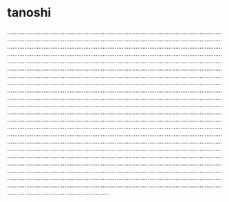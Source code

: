 # tanoshi

...................................................................................................................................................................................................................................................................................................................................................................................................................................................................................................................................................................................................................................................................................................................................................................................................................................................................................................................................................................................................................................................................................................................................................................................................................................................................................................................................................................................................................................................................................................................................................................................................................................................................................................................................................................................................................................................................................................................................................................................................................................................................................................................................................................................................................................................................................................................................................................................................................................................................................................................................................................................................................................................................................................................................................................................................................................................................................................